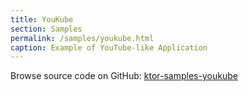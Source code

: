 ```yaml
---
title: YouKube
section: Samples
permalink: /samples/youkube.html
caption: Example of YouTube-like Application
---
```


Browse source code on GitHub: [ktor-samples-youkube](https://github.com/ktorio/ktor/tree/master/ktor-samples/ktor-samples-youkube)

